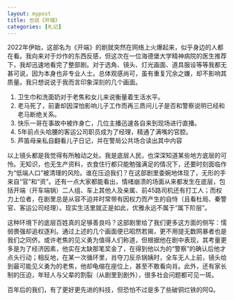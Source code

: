 ```yaml
---
layout: mypost
title: 也说《开端》
categories: [札记]
---
```


2022年伊始，这部名为《开端》的剧就突然在网络上火爆起来，似乎身边的人都在看。我向来对于炒作的东西反感，但这次在一位海德堡大学精神病院的医生推荐下，我却迅速地看完了整部剧。对于选角、镜头、灯光画面、道具服设等等我都无甚可说，因为本身也非专业人士。总体观感尚可，虽有重复冗余之嫌，却不影响其质量。我只想说说于我而言印象深刻的几个画面。

1. 卫生巾和洗面奶对于老焦和女儿来说衡量着生活水平。
2. 老马死了，前妻却因深怕影响儿子工作而再三质问儿子是否和警察说明已经和老马断绝关系。
3. 快乐一哥在事故中被炸身亡，几位主播迅速各自来到现场进行直播。
4. 5年前点头哈腰的客运公司职员成为了经理，精通了满嘴的官腔。
5. 芦笛母亲私自翻看儿子日记，并在警局公共场合读出其中内容

以上镜头都是我觉得有所触动之处。我是底层人民，也深深知道某些地方底层的可怜。无知识，也无生产资料，衣食住行都只能勉强满足的情况下，还要时刻面临作为“低端人口”被清理的风险。谁在压迫我们？在这部剧里委婉地体现了，无形的手来自“官”和“资”。还有一点大家都能看出，情绪崩溃的场面从来都发生在底层，包括开端（开车端锅）二人组、车上其他人及亲属、前45路司机还有打工人；而权力上位者，在剧里总是从容不迫并时常带有因权力而产生的自恃（且看杜局、秦警官、客运公司经理）。现实生活里就正是如此，优雅永远不属于“属下阶层”。

这种环境下的底层百姓真的足够善良吗？这部剧里给了我们更多这方面的侧写：懦弱畏强却追权逐利。通过上述的几个画面便已昭然若揭，更不用提无数网暴者也是我们之同侪。或许老焦的见义勇为值得人们称道，但根据他在剧中表现，其考量更多是为了经济因素，他实在太缺那笔奖金了，在得到他以为的“警察”的确认后他才点头行动；相反地，在某一次循环里，肖夺刀反杀锅姨时，全车无人上前，镜头给到最可能见义勇为的老焦，他却龟缩在座位上，甚至不敢看向肖。此外，还有家长制的压迫，年轻人与父辈的割裂（从剧里到剧外），很多社会问题都可见一斑。

百年后的我们，有了更好更先进的科技，但恐怕不过是多了些破铜烂铁的阿Q。

